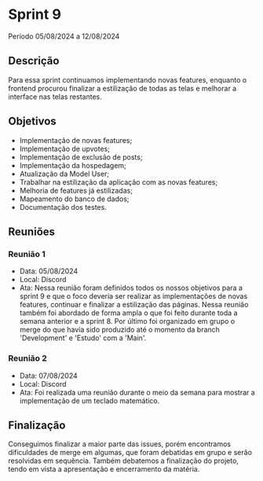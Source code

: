 # Sprint 9

Período 05/08/2024 a 12/08/2024

## Descrição 

Para essa sprint continuamos implementando novas features, enquanto o frontend procurou finalizar a estilização de todas as telas e melhorar a interface nas telas restantes.

## Objetivos

- Implementação de novas features;
- Implementação de upvotes;
- Implementação de exclusão de posts;
- Implementação da hospedagem;
- Atualização da Model User;
- Trabalhar na estilização da aplicação com as novas features;
- Melhoria de features já estilizadas;
- Mapeamento do banco de dados;
- Documentação dos testes.


## Reuniões

### Reunião 1
- Data: 05/08/2024
- Local: Discord
- Ata:
Nessa reunião foram definidos todos os nossos objetivos para a sprint 9 e que o foco deveria ser realizar as implementações de novas features, continuar e finalizar a estilização das páginas.
Nessa reunião também foi abordado de forma ampla o que foi feito durante toda a semana anterior e a sprint 8.
Por último foi organizado em grupo o merge do que havia sido produzido até o momento da branch 'Development' e 'Estudo' com a 'Main'.

### Reunião 2
- Data: 07/08/2024
- Local: Discord
- Ata:
Foi realizada uma reunião durante o meio da semana para mostrar a implementação de um teclado matemático. 

## Finalização
Conseguimos finalizar a maior parte das issues, porém encontramos dificuldades de merge em algumas, que foram debatidas em grupo e serão resolvidas em sequência.
Também debatemos a finalização do projeto, tendo em vista a apresentação e encerramento da matéria. 